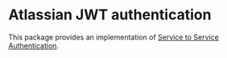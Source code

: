 # Atlassian JWT authentication

This package provides an implementation of [Service to Service Authentication](https://extranet.atlassian.com/display/I/Service+to+Service+Authentication+-+Specification).


